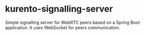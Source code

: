 # kurento-signalling-server

Simple signalling server for WebRTC peers based on a Spring Boot application. It uses WebSocket for peers communication.
